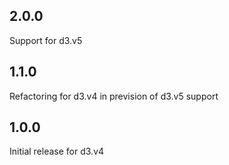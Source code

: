 ## 2.0.0

Support for d3.v5

## 1.1.0

Refactoring for d3.v4 in prevision of d3.v5 support

## 1.0.0

Initial release for d3.v4